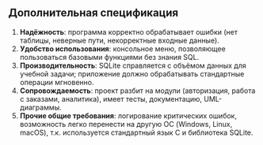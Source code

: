 ## Дополнительная спецификация

1. **Надёжность**: программа корректно обрабатывает ошибки (нет таблицы, неверные пути, некорректные входные данные).
2. **Удобство использования**: консольное меню, позволяющее пользоваться базовыми функциями без знания SQL.
3. **Производительность**: SQLite справляется с объёмом данных для учебной задачи; приложение должно обрабатывать стандартные операции мгновенно.
4. **Сопровождаемость**: проект разбит на модули (авторизация, работа с заказами, аналитика), имеет тесты, документацию, UML-диаграммы.  
5. **Прочие общие требования**: логирование критических ошибок, возможность легко перенести на другую ОС (Windows, Linux, macOS), т.к. используется стандартный язык C и библиотека SQLite.

